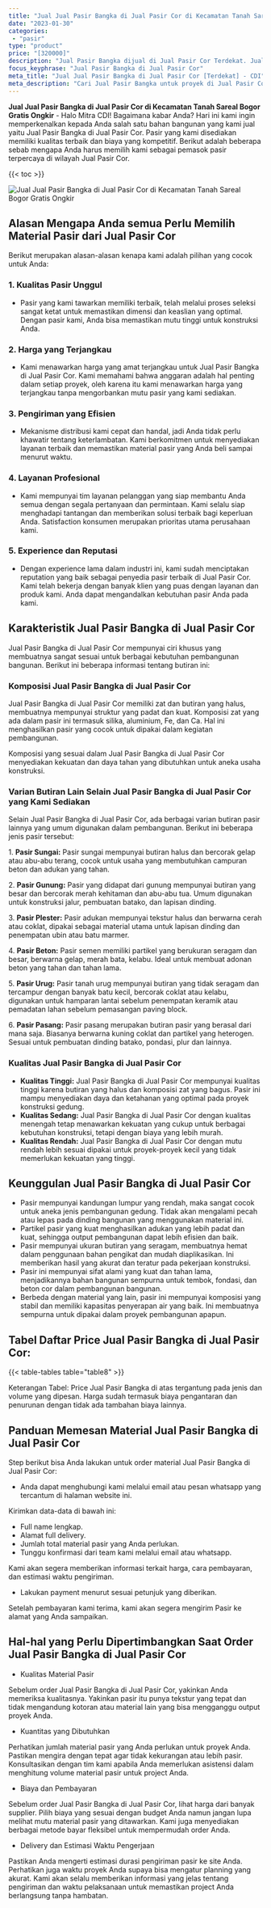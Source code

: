 ```yaml
---
title: "Jual Jual Pasir Bangka di Jual Pasir Cor di Kecamatan Tanah Sareal Bogor Gratis Ongkir"
date: "2023-01-30"
categories:
 - "pasir"
type: "product"
price: "[320000]"
description: "Jual Pasir Bangka dijual di Jual Pasir Cor Terdekat. Jual Pasir Bangka ini sering digunakan dalam proyek konstruksi sebagai material adukan yang berkualitas dan bersih. Silakan hubungi kami untuk informasi lebih lanjut."
focus_keyphrase: "Jual Pasir Bangka di Jual Pasir Cor"
meta_title: "Jual Jual Pasir Bangka di Jual Pasir Cor [Terdekat] - CDI"
meta_description: "Cari Jual Pasir Bangka untuk proyek di Jual Pasir Cor? Kami menyediakan Jual Pasir Bangka berkualitas untuk bahan campuran. Segera dapatkan penawaran terbaik."
---
```


**Jual Jual Pasir Bangka di Jual Pasir Cor di Kecamatan Tanah Sareal Bogor Gratis Ongkir** - Halo Mitra CDI! Bagaimana kabar Anda? Hari ini kami ingin memperkenalkan kepada Anda salah satu bahan bangunan yang kami jual yaitu Jual Pasir Bangka di Jual Pasir Cor. Pasir yang kami disediakan memiliki kualitas terbaik dan biaya yang kompetitif. Berikut adalah beberapa sebab mengapa Anda harus memilih kami sebagai pemasok pasir terpercaya di wilayah Jual Pasir Cor.

{{< toc >}}

![Jual Jual Pasir Bangka di Jual Pasir Cor di Kecamatan Tanah Sareal Bogor Gratis Ongkir](/images/pasir/pasir-bangunan-01.jpg)

## Alasan Mengapa Anda semua Perlu Memilih Material Pasir dari Jual Pasir Cor

Berikut merupakan alasan-alasan kenapa kami adalah pilihan yang cocok untuk Anda:

### 1. Kualitas Pasir Unggul

*   Pasir yang kami tawarkan memiliki terbaik, telah melalui proses seleksi sangat ketat untuk memastikan dimensi dan keaslian yang optimal. Dengan pasir kami, Anda bisa memastikan mutu tinggi untuk konstruksi Anda.

### 2. Harga yang Terjangkau

*   Kami menawarkan harga yang amat terjangkau untuk Jual Pasir Bangka di Jual Pasir Cor. Kami memahami bahwa anggaran adalah hal penting dalam setiap proyek, oleh karena itu kami menawarkan harga yang terjangkau tanpa mengorbankan mutu pasir yang kami sediakan.

### 3. Pengiriman yang Efisien

*   Mekanisme distribusi kami cepat dan handal, jadi Anda tidak perlu khawatir tentang keterlambatan. Kami berkomitmen untuk menyediakan layanan terbaik dan memastikan material pasir yang Anda beli sampai menurut waktu.

### 4. Layanan Profesional

*   Kami mempunyai tim layanan pelanggan yang siap membantu Anda semua dengan segala pertanyaan dan permintaan. Kami selalu siap menghadapi tantangan dan memberikan solusi terbaik bagi keperluan Anda. Satisfaction konsumen merupakan prioritas utama perusahaan kami.

### 5. Experience dan Reputasi

*   Dengan experience lama dalam industri ini, kami sudah menciptakan reputation yang baik sebagai penyedia pasir terbaik di Jual Pasir Cor. Kami telah bekerja dengan banyak klien yang puas dengan layanan dan produk kami. Anda dapat mengandalkan kebutuhan pasir Anda pada kami.

## Karakteristik Jual Pasir Bangka di Jual Pasir Cor

Jual Pasir Bangka di Jual Pasir Cor mempunyai ciri khusus yang membuatnya sangat sesuai untuk berbagai kebutuhan pembangunan bangunan. Berikut ini beberapa informasi tentang butiran ini:

### Komposisi Jual Pasir Bangka di Jual Pasir Cor

Jual Pasir Bangka di Jual Pasir Cor memiliki zat dan butiran yang halus, membuatnya mempunyai struktur yang padat dan kuat. Komposisi zat yang ada dalam pasir ini termasuk silika, aluminium, Fe, dan Ca. Hal ini menghasilkan pasir yang cocok untuk dipakai dalam kegiatan pembangunan.

Komposisi yang sesuai dalam Jual Pasir Bangka di Jual Pasir Cor menyediakan kekuatan dan daya tahan yang dibutuhkan untuk aneka usaha konstruksi.

### Varian Butiran Lain Selain Jual Pasir Bangka di Jual Pasir Cor yang Kami Sediakan

Selain Jual Pasir Bangka di Jual Pasir Cor, ada berbagai varian butiran pasir lainnya yang umum digunakan dalam pembangunan. Berikut ini beberapa jenis pasir tersebut:

1\.  **Pasir Sungai:** Pasir sungai mempunyai butiran halus dan bercorak gelap atau abu-abu terang, cocok untuk usaha yang membutuhkan campuran beton dan adukan yang tahan.

2\.  **Pasir Gunung:** Pasir yang didapat dari gunung mempunyai butiran yang besar dan bercorak merah kehitaman dan abu-abu tua. Umum digunakan untuk konstruksi jalur, pembuatan batako, dan lapisan dinding.

3\.  **Pasir Plester:** Pasir adukan mempunyai tekstur halus dan berwarna cerah atau coklat, dipakai sebagai material utama untuk lapisan dinding dan penempatan ubin atau batu marmer.

4\.  **Pasir Beton:** Pasir semen memiliki partikel yang berukuran seragam dan besar, berwarna gelap, merah bata, kelabu. Ideal untuk membuat adonan beton yang tahan dan tahan lama.

5\.  **Pasir Urug:** Pasir tanah urug mempunyai butiran yang tidak seragam dan tercampur dengan banyak batu kecil, bercorak coklat atau kelabu, digunakan untuk hamparan lantai sebelum penempatan keramik atau pemadatan lahan sebelum pemasangan paving block.

6\.  **Pasir Pasang:** Pasir pasang merupakan butiran pasir yang berasal dari mana saja. Biasanya berwarna kuning coklat dan partikel yang heterogen. Sesuai untuk pembuatan dinding batako, pondasi, plur dan lainnya.

### Kualitas Jual Pasir Bangka di Jual Pasir Cor

*   **Kualitas Tinggi:** Jual Pasir Bangka di Jual Pasir Cor mempunyai kualitas tinggi karena butiran yang halus dan komposisi zat yang bagus. Pasir ini mampu menyediakan daya dan ketahanan yang optimal pada proyek konstruksi gedung.
*   **Kualitas Sedang:** Jual Pasir Bangka di Jual Pasir Cor dengan kualitas menengah tetap menawarkan kekuatan yang cukup untuk berbagai kebutuhan konstruksi, tetapi dengan biaya yang lebih murah.
*   **Kualitas Rendah:** Jual Pasir Bangka di Jual Pasir Cor dengan mutu rendah lebih sesuai dipakai untuk proyek-proyek kecil yang tidak memerlukan kekuatan yang tinggi.

## Keunggulan Jual Pasir Bangka di Jual Pasir Cor

*   Pasir mempunyai kandungan lumpur yang rendah, maka sangat cocok untuk aneka jenis pembangunan gedung. Tidak akan mengalami pecah atau lepas pada dinding bangunan yang menggunakan material ini.
*   Partikel pasir yang kuat menghasilkan adukan yang lebih padat dan kuat, sehingga output pembangunan dapat lebih efisien dan baik.
*   Pasir mempunyai ukuran butiran yang seragam, membuatnya hemat dalam penggunaan bahan pengikat dan mudah diaplikasikan. Ini memberikan hasil yang akurat dan teratur pada pekerjaan konstruksi.
*   Pasir ini mempunyai sifat alami yang kuat dan tahan lama, menjadikannya bahan bangunan sempurna untuk tembok, fondasi, dan beton cor dalam pembangunan bangunan.
*   Berbeda dengan material yang lain, pasir ini mempunyai komposisi yang stabil dan memiliki kapasitas penyerapan air yang baik. Ini membuatnya sempurna untuk dipakai dalam proyek pembangunan apapun.

## Tabel Daftar Price Jual Pasir Bangka di Jual Pasir Cor:

{{< table-tables table="table8" >}}

Keterangan Tabel: Price Jual Pasir Bangka di atas tergantung pada jenis dan volume yang dipesan. Harga sudah termasuk biaya pengantaran dan penurunan dengan tidak ada tambahan biaya lainnya.

## Panduan Memesan Material Jual Pasir Bangka di Jual Pasir Cor

Step berikut bisa Anda lakukan untuk order material Jual Pasir Bangka di Jual Pasir Cor:

*   Anda dapat menghubungi kami melalui email atau pesan whatsapp yang tercantum di halaman website ini.

Kirimkan data-data di bawah ini:

*   Full name lengkap.
*   Alamat full delivery.
*   Jumlah total material pasir yang Anda perlukan.
*   Tunggu konfirmasi dari team kami melalui email atau whatsapp.

Kami akan segera memberikan informasi terkait harga, cara pembayaran, dan estimasi waktu pengiriman.
*   Lakukan payment menurut sesuai petunjuk yang diberikan.

Setelah pembayaran kami terima, kami akan segera mengirim Pasir ke alamat yang Anda sampaikan.

## Hal-hal yang Perlu Dipertimbangkan Saat Order Jual Pasir Bangka di Jual Pasir Cor

*   Kualitas Material Pasir

Sebelum order Jual Pasir Bangka di Jual Pasir Cor, yakinkan Anda memeriksa kualitasnya. Yakinkan pasir itu punya tekstur yang tepat dan tidak mengandung kotoran atau material lain yang bisa mengganggu output proyek Anda.
*   Kuantitas yang Dibutuhkan

Perhatikan jumlah material pasir yang Anda perlukan untuk proyek Anda. Pastikan mengira dengan tepat agar tidak kekurangan atau lebih pasir. Konsultasikan dengan tim kami apabila Anda memerlukan asistensi dalam menghitung volume material pasir untuk project Anda.
*   Biaya dan Pembayaran

Sebelum order Jual Pasir Bangka di Jual Pasir Cor, lihat harga dari banyak supplier. Pilih biaya yang sesuai dengan budget Anda namun jangan lupa melihat mutu material pasir yang ditawarkan. Kami juga menyediakan berbagai metode bayar fleksibel untuk mempermudah order Anda.
*   Delivery dan Estimasi Waktu Pengerjaan

Pastikan Anda mengerti estimasi durasi pengiriman pasir ke site Anda. Perhatikan juga waktu proyek Anda supaya bisa mengatur planning yang akurat. Kami akan selalu memberikan informasi yang jelas tentang pengiriman dan waktu pelaksanaan untuk memastikan project Anda berlangsung tanpa hambatan.